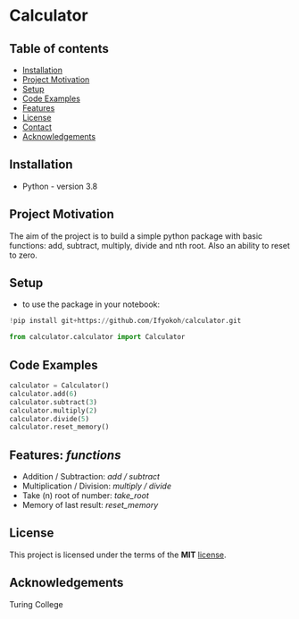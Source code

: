 # Calculator

## Table of contents
* [Installation](#installation)
* [Project Motivation](#project-motivation)
* [Setup](#setup)
* [Code Examples](#code-examples)
* [Features](#features)
* [License](#license)
* [Contact](#contact)
* [Acknowledgements](#acknowledgements)
 

## Installation
* Python - version 3.8

## Project Motivation
The aim of the project is to build a simple python package with basic functions: add, subtract, multiply, divide and nth root. Also an ability to reset to zero.

## Setup
- to use the package in your notebook:
```python
!pip install git+https://github.com/Ifyokoh/calculator.git

from calculator.calculator import Calculator
```

## Code Examples
```python
calculator = Calculator()
calculator.add(6)
calculator.subtract(3)
calculator.multiply(2)
calculator.divide(5)
calculator.reset_memory()
```

## Features: _functions_
* Addition / Subtraction: _add / subtract_
* Multiplication / Division: _multiply / divide_
* Take (n) root of number: _take_root_
* Memory of last result: _reset_memory_

## License
This project is licensed under the terms of the **MIT** [license](https://opensource.org/licenses/MIT).

## Acknowledgements
Turing College